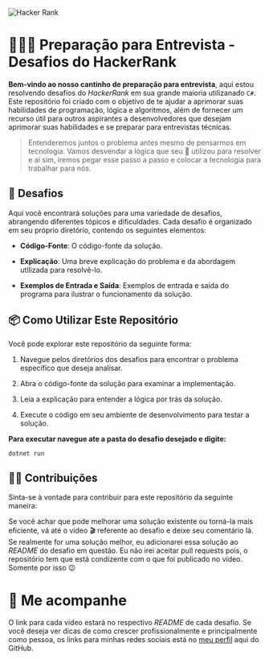 ![Hacker Rank](imgs/cover.gif)

# 🧑🏻‍💻 Preparação para Entrevista - Desafios do HackerRank

**Bem-vindo ao nosso cantinho de preparação para entrevista**, aqui estou resolvendo desafios do _HackerRank_ em sua grande maioria utilizanado `C#`. Este repositório foi criado com o objetivo de te ajudar a aprimorar suas habilidades de programação, lógica e algoritmos, além de fornecer um recurso útil para outros aspirantes a desenvolvedores que desejam aprimorar suas habilidades e se preparar para entrevistas técnicas.

> Entenderemos juntos o problema antes mesmo de pensarmos em tecnologia. Vamos desvendar a lógica que seu 🧠 utilizou para resolver e aí sim, iremos pegar esse passo a passo e colocar a tecnologia para trabalhar para nós.

## 🥋 Desafios

Aqui você encontrará soluções para uma variedade de desafios, abrangendo diferentes tópicos e dificuldades. Cada desafio é organizado em seu próprio diretório, contendo os seguintes elementos:

- **Código-Fonte**: O código-fonte da solução.

- **Explicação**: Uma breve explicação do problema e da abordagem utilizada para resolvê-lo.

- **Exemplos de Entrada e Saída**: Exemplos de entrada e saída do programa para ilustrar o funcionamento da solução.

## 📦 Como Utilizar Este Repositório

Você pode explorar este repositório da seguinte forma:

1. Navegue pelos diretórios dos desafios para encontrar o problema específico que deseja analisar.

2. Abra o código-fonte da solução para examinar a implementação.

3. Leia a explicação para entender a lógica por trás da solução.

4. Execute o código em seu ambiente de desenvolvimento para testar a solução.

**Para executar navegue ate a pasta do desafio desejado e digite:**

```shell
dotnet run
```

## 🙋🏻 Contribuições

Sinta-se à vontade para contribuir para este repositório da seguinte maneira:

Se você achar que pode melhorar uma solução existente ou torná-la mais eficiente, vá até o vídeo 🎬 referente ao desafio e deixe seu comentário lá. Se realmente for uma solução melhor, eu adicionarei essa solução ao _README_ do desafio em questão.
Eu não irei aceitar pull requests pois, o repositório tem que está condizente com o que foi publicado no vídeo. Somente por isso 😉

# 📲 Me acompanhe

O link para cada vídeo estará no respectivo _README_ de cada desafio. Se você deseja ver dicas de como crescer profissionalmente e principalmente como pessoa, os links para minhas redes sociais está no [meu perfil](https://github.com/legitimoth) aqui do GitHub.
